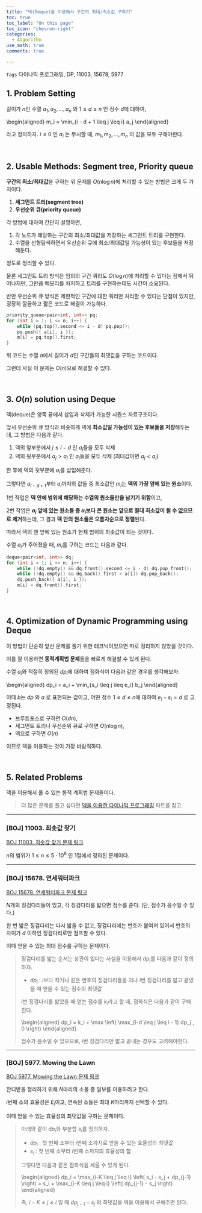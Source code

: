 ```yaml
---
title: "덱(Deque)을 이용해서 구간의 최대/최소값 구하기"
toc: true
toc_label: "On this page"
toc_icon: "chevron-right"
categories:    
  - Algorithm
use_math: true
comments: true

---
```


`Tags` 다이나믹 프로그래밍, DP, 11003, 15678, 5977

## 1. Problem Setting

길이가 $n$인 수열 $a_1, a_2, \dots, a_n$ 와 $1 \leq d \leq n$ 인 정수 $d$에 대하여,

\begin{aligned}
m_i = \min_{i - d + 1 \leq j \leq i} a_j
\end{aligned}

라고 정의하자. $i \leq 0$ 인 $a_i$ 는 무시할 때, $m_1, m_2, \dots, m_n$ 의 값을 모두 구해야한다.

<br/>

## 2. Usable Methods: Segment tree, Priority queue

**구간의 최소/최대값**을 구하는 위 문제를 $O(n \log n)$에 처리할 수 있는 방법은 크게 두 가지이다.

1. **세그먼트 트리(segment tree)**
2. **우선순위 큐(priority queue)**

각 방법에 대하여 간단히 설명하면,

1. 각 노드가 해당하는 구간의 최소/최대값을 저장하는 세그먼트 트리를 구현한다.
2. 수열을 선형탐색하면서 우선순위 큐에 최소/최대값일 가능성이 있는 후보들을 저장해둔다.

정도로 정리할 수 있다.

물론 세그먼트 트리 방식은 임의의 구간 쿼리도 $O(\log n)$에 처리할 수 있다는 점에서 뛰어나지만, 그만큼 메모리를 차지하고 트리를 구현하는데도 시간이 소요된다.

반만 우선순위 큐 방식은 제한적인 구간에 대한 쿼리만 처리할 수 있다는 단점이 있지만, 굉장히 깔끔하고 짧은 코드로 해결이 가능하다.

```cpp
priority_queue<pair<int, int>> pq;
for (int i = 1; i <= n; i++) {
    while (pq.top().second <= i - d) pq.pop();
    pq.push({ a[i], i });
    m[i] = pq.top().first;
}
```

위 코드는 수열 $a$에서 길이가 $d$인 구간들의 최댓값을 구하는 코드이다.

그런데 사실 이 문제는 $O(n)$으로 해결할 수 있다.

<br/>

## 3. $O(n)$ solution using Deque

덱(deque)은 양쪽 끝에서 삽입과 삭제가 가능한 시퀀스 자료구조이다.

앞서 우선순위 큐 방식과 비슷하게 덱에 **최소값일 가능성이 있는 후보들을 저장**해두는데, 그 방법은 다음과 같다.

1. 덱의 앞부분에서 $j \leq i - d$ 인 $a_j$들을 모두 삭제
2. 덱의 뒷부분에서 $a_j > a_i$ 인 $a_j$들을 모두 삭제 (최대값이면 $a_j < a_i$)

한 후에 덱의 뒷부분에 $a_i$를 삽입해준다.

그렇다면 $a_{i-d+1}$부터 $a_i$까지의 값들 중 최소값인 $m_i$는 **덱의 가장 앞에 있는 원소**이다.

1번 작업은 **덱 안에 범위에 해당하는 수열의 원소들만을 남기기 위함**이고,

2번 작업은 **$a_i$ 앞에 있는 원소들 중 $a_i$보다 큰 원소는 앞으로 절대 최소값이 될 수 없으므로 제거**하는데, 그 결과 **덱 안의 원소들은 오름차순으로 정렬**된다.

따라서 덱의 맨 앞에 있는 원소가 현재 범위의 최솟값이 되는 것이다.

수열 $a_i$가 주어졌을 때, $m_i$를 구하는 코드는 다음과 같다.

```cpp
deque<pair<int, int>> dq;
for (int i = 1; i <= n; i++) {
    while (!dq.empty() && dq.front().second <= i - d) dq.pop_front();
    while (!dq.empty() && dq.back().first > a[i]) dq.pop_back();
    dq.push_back({ a[i], i });
    m[i] = dq.front().first;
}
```

<br/>

## 4. Optimization of Dynamic Programming using Deque

이 방법이 단순히 앞선 문제를 풀기 위한 테크닉이었으면 따로 정리하지 않았을 것이다.

이를 잘 이용하면 **동적계획법 문제**들을 빠르게 해결할 수 있게 된다.

수열 $a_i$와 적절히 정의된 $dp_i$에 대하여 점화식이 다음과 같은 경우를 생각해보자.

\begin{aligned}
dp_i = a_i + \min_{s_i \leq j \leq e_i} b_j
\end{aligned}

이때 $b$는 $dp$ 와 $a$ 로 표현되는 값이고, 어떤 정수 $1 \leq d \leq n$에 대하여 $e_i - s_i = d$ 로 고정된다.

- 브루트포스로 구하면 $O(dn)$,
- 세그먼트 트리나 우선순위 큐로 구하면 $O(n \log n)$,
- 덱으로 구하면 $O(n)$

이므로 덱을 이용하는 것이 가장 바람직하다.

<br/>

## 5. Related Problems

덱을 이용해서 풀 수 있는 동적 계획법 문제들이다.

> 더 많은 문제를 풀고 싶다면 [덱을 이용한 다이나믹 프로그래밍](https://www.acmicpc.net/problemset?sort=ac_desc&algo=108) 파트를 참고.

---

### [BOJ] 11003. 최솟값 찾기

[BOJ 11003. 최솟값 찾기 문제 링크](https://www.acmicpc.net/problem/11003)

$n$의 범위가 $1 \leq n \leq 5 \cdot 10^6$ 인 1절에서 정의된 문제이다.

---

### [BOJ] 15678. 연세워터파크

[BOJ 15678. 연세워터파크 문제 링크](https://www.acmicpc.net/problem/15678)

$N$개의 징검다리들이 있고, 각 징검다리를 밟으면 점수를 준다. (단, 점수가 음수일 수 있다.)

한 번 밟은 징검다리는 다시 밟을 수 없고, 징검다리에는 번호가 붙여져 있어서 번호의 차이가 $d$ 이하인 징검다리로만 점프할 수 있다.

이때 얻을 수 있는 최대 점수를 구하는 문제이다.

> 징검다리를 밟는 순서는 상관이 없다는 사실을 이용해서 $dp_i$를 다음과 같이 정의하자.
> 
> - $dp_i$ : $i$보다 작거나 같은 번호의 징검다리들을 지나 $i$번 징검다리를 밟고 끝냈을 때 얻을 수 있는 점수의 최댓값
> 
> $i$번 징검다리를 밟았을 때 얻는 점수를 $k_i$라고 할 때, 점화식은 다음과 같이 구해진다.
> 
> \begin{aligned}
> dp_i = k_i + \max \left( \max_{i-d \leq j \leq i - 1} dp_j , 0 \right)
> \end{aligned}
> 
> 점수가 음수일 수 있으므로, $i$번 징검다리만 밟고 끝내는 경우도 고려해야한다.

---

### [BOJ] 5977. Mowing the Lawn

[BOJ 5977. Mowing the Lawn 문제 링크](https://www.acmicpc.net/problem/5977)

잔디밭을 정리하기 위해 $N$마리의 소들 중 일부를 이용하려고 한다.

$i$번째 소의 효율성은 $E_i$이고, 연속된 소들은 최대 $K$마리까지 선택할 수 있다.

이때 얻을 수 있는 효율성의 최댓값을 구하는 문제이다.

> 아래와 같이 $dp_i$와 부분합 $s_i$를 정의하자.
> 
> - $dp_i$ : 첫 번째 소부터 $i$번째 소까지로 얻을 수 있는 효율성의 최댓값
> - $s_i$ : 첫 번째 소부터 $i$번째 소까지의 효율성의 합
> 
> 그렇다면 다음과 같은 점화식을 세울 수 있게 된다.
> 
> \begin{aligned}
> dp_i = \max_{i-K \leq j \leq i} \left( s_i - s_j + dp_{j-1} \right) = s_i + \max_{i-K \leq j \leq i} \left( dp_{j-1} - s_j \right)
> \end{aligned}
> 
> 즉, $i-K \leq j \leq i$ 일 때 $dp_{j-1} - s_j$ 의 최댓값을 덱을 이용해서 구해주면 된다.



